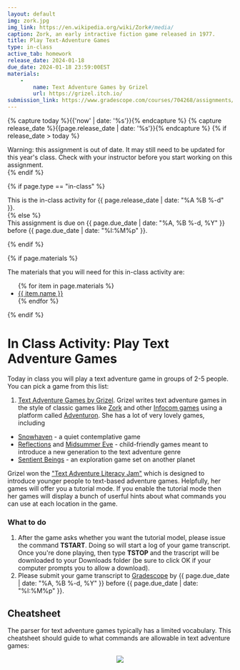 ```yaml
---
layout: default
img: zork.jpg
img_link: https://en.wikipedia.org/wiki/Zork#/media/
caption: Zork, an early intractive fiction game released in 1977.
title: Play Text-Adventure Games
type: in-class
active_tab: homework
release_date: 2024-01-18
due_date: 2024-01-18 23:59:00EST
materials:
    - 
        name: Text Adventure Games by Grizel
        url: https://grizel.itch.io/
submission_link: https://www.gradescope.com/courses/704268/assignments/3958998
---
```


<!-- Check whether the assignment is ready to release -->
{% capture today %}{{'now' | date: '%s'}}{% endcapture %}
{% capture release_date %}{{page.release_date | date: '%s'}}{% endcapture %}
{% if release_date > today %} 
<div class="alert alert-danger">
Warning: this assignment is out of date.  It may still need to be updated for this year's class.  Check with your instructor before you start working on this assignment.
</div>
{% endif %}
<!-- End of check whether the assignment is up to date -->



{% if page.type == "in-class" %}
<!-- In class activity -->
<div class="alert alert-info">
This is the in-class activity for {{ page.release_date | date: "%A %B %-d" }}.
</div>
{% else %}
<!-- Homework assignment -->
<div class="alert alert-info">
This assignment is due on {{ page.due_date | date: "%A, %B %-d, %Y" }} before {{ page.due_date | date: "%I:%M%p" }}. 
</div>

{% endif %}

{% if page.materials %}
<div class="alert alert-info">
The materials that you will need for this in-class activity are:
<ul>
{% for item in page.materials %}
<li><a href="{{item.url}}">{{ item.name }}</a></li>
{% endfor %}
</ul>
</div>
{% endif %}



In Class Activity: Play Text Adventure Games
=============================================================

Today in class you will play a text adventure game in groups of 2-5 people.  You can pick a game from this list:


1. [Text Adventure Games by Grizel](https://grizel.itch.io/).  Grizel writes text adventure games in the style of classic games like [Zork](http://textadventures.co.uk/games/view/5zyoqrsugeopel3ffhz_vq/zork) and other [Infocom games](https://en.wikipedia.org/wiki/Classic_Text_Adventure_Masterpieces_of_Infocom) using a platform called [Adventuron](https://adventuron.io).  She has a lot of very lovely games, including 
* [Snowhaven](https://grizel.itch.io/snowhaven) - a quiet contemplative game
* [Reflections](https://grizel.itch.io/reflections) and [Midsummer Eve](https://grizel.itch.io/midsummer) - child-friendly games meant to introduce a new generation to the text adventure genre 
* [Sentient Beings](https://grizel.itch.io/sentient-beings) - an exploration game set on another planet 

<!--
1. [Bronze](http://iplayif.com/?story=http://www.ifarchive.org/if-archive/games/zcode/Bronze.zblorb).  This is a text adventure game in the style of classic games like [Zork](http://textadventures.co.uk/games/view/5zyoqrsugeopel3ffhz_vq/zork) and other [Infocom games](https://en.wikipedia.org/wiki/Classic_Text_Adventure_Masterpieces_of_Infocom).  

2. [AI Dungeon 2](https://colab.sandbox.google.com/github/nickwalton/AIDungeon/blob/master/AIDungeon_2.ipynb). This is a modern a machine-generated text adventure.  It uses a neural network based language model called [GPT-2](https://openai.com/blog/better-language-models/).

## Bronze: A Classic Text Adventure

The parser for Bronze has a limited vocabulary.  This cheatsheet should guide to what commands are allowable in text adventure games:
-->

Grizel won the ["Text Adventure Literacy Jam"](https://itch.io/jam/talp) which is designed to introduce younger people to text-based adventure games.   Helpfully, her games will offer you a tutorial mode.  If you enable the tutorial mode then her games will display a bunch of userful hints about what commands you can use at each location in the game.

### What to do

1. After the game asks whether you want the tutorial model, please issue the command **TSTART**.  Doing so will start a log of your game transcript. Once you're done playing, then type **TSTOP** and the trascript will be downloaded to your Downloads folder (be sure to click OK if your computer prompts you to allow a download).
2. Please submit your game transcript to [Gradescope]({{page.submission_link}}) by {{ page.due_date | date: "%A, %B %-d, %Y" }} before {{ page.due_date | date: "%I:%M%p" }}. 

## Cheatsheet

The parser for text adventure games typically has a limited vocabulary.  This cheatsheet should guide to what commands are allowable in text adventure games:

<center>
<img src="play-if-card.png" class="img-responsive"/>
</center>


<!--
### Questions
1.  __Draw a map of the game__ as you go.  Drawing maps was a normal practice in classific interactive fiction games.  Include your map in the document you submit to us.
2. How many of the rooms did you explore in Bronze? This is tracked for you in the title bar at the top of the game.  Did you solve any of puzzles?
3.  __Keep track of failed commands__.  Write down or copy-and-paste a list of some of the commands that you tried that the game failed to understand. When you tried a command and it failed, were you able to re-issue a different command that the game could understand?  If so, give an example. 

## AI Dungeon 2

Unlike classic text adventures, AI Dungeon will let you enter any command that you want to.  Rather than having an internal representation of the game as a map with locations and objects, it generates its descriptions on the fly, based on your commands and what has been described so far.  On the one hand, this demonstrates the power of modern neural language models.  On the otherhand, it removes some of elements that are important to game play.  For instance, if you come across a locked door in AI Dungeon, you can just say ``Pick the key up off the ground and unlock the door``.  Just by saying it, you will have created a key from nothing.  

We recommend starting out with a game in the __fantasy__ setting.  Play along as if you are a character from  Lord of the Rings.
-->

<!--
You are Bob, a wizard living in the kingdom of Larion. You have a staff and a spellbook. You finish your long journey and finally arrive at the ruin you've been looking for. You look around and see that it's not much different than when you left it.

You walk through the ruins and eventually find yourself in a large room with many doors on all sides. You knock on one of them and hear someone opening it up. It is none other than Elana!

> "Hello, darling!  How are you?  Shall we go to brunch?"

"Hi, I'm fine!" Elana says as she walks out of the door.
"I was just about to ask how you were doing."
"Oh, well I'm good. What do you want?"
"Well... I mean..."

> "Mimosas!"

"Mimosas!" Elana gasps.
"Yeah, they're delicious! And I love brunch!"
"Brunch sounds great! Let me get us some food then!"
"Sure thing, let's go!"

> Make a reservation on OpenTable and hale an Uber.

You quickly order up a table for two at OpenTable and book an uber to take you there. When you arrive, you find that it's indeed brunch time. The place looks very fancy, but the waiters don't seem to be wearing uniforms or anything else that would give away their identity.

> Tell the maitre d' that we have a reservation.

"We have a reservation here," you say.
"Ah, yes, I remember seeing you on this list. Well then, if you'll excuse me, I must inform my superior that we have a reservation."
-->

<!--
### Questions
4.  __Keep track of bad responses__.  Sometimes the game fails to understand your intent, and sometimes it generates illogical responses.  For a few instances of this, copy down what you said, and how the game responded.  Write down why you think it was a bad response.
5. __Try to force the game off into a different setting__.  The game starts off as a Dungeons and Dragons-style adventure.  You can get it off track quickly by not playing to character type.  If you manage to make the game take a funny turn that breaks the theme, copy it down to share with us.
6. While AI Dungeon 2 is fun to play, it clearly gets a lot of things wrong. What is the system lacking as compared to hand-crafted games?
7. If you had near-infinite resources (for GPUs, to build datasets, to collect human annotations, etc.), how would you propose to improve AI Dungeon to make it more fun to play?

## What to submit
Submit a PDF with your question answers to [https://www.gradescope.com/courses/78405/assignments/331462](https://www.gradescope.com/courses/78405/assignments/331462) by midnight tonight. Your PDF can either be typset, or it can be a scan of your hand-written notes from class. Gradescope allows group submissions, and only one submissions needs to be made per group.
-->
